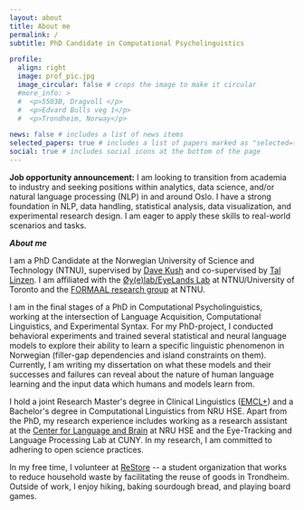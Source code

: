 ```yaml
---
layout: about
title: About me
permalink: /
subtitle: PhD Candidate in Computational Psycholinguistics

profile:
  align: right
  image: prof_pic.jpg
  image_circular: false # crops the image to make it circular
  #more_info: >
  #  <p>5503B, Dragvoll </p>
  #  <p>Edvard Bulls veg 1</p>
  #  <p>Trondheim, Norway</p>

news: false # includes a list of news items
selected_papers: true # includes a list of papers marked as "selected={true}"
social: true # includes social icons at the bottom of the page
---
```

**Job opportunity announcement:** I am looking to transition from academia to industry and seeking positions within analytics, data science, and/or natural language processing (NLP) in and around Oslo. I have a strong foundation in NLP, data handling, statistical analysis, data visualization, and experimental
research design. I am eager to apply these skills to real-world scenarios and tasks.

***About me***

I am a PhD Candidate at the Norwegian University of Science and Technology (NTNU), supervised by [Dave Kush](https://davewkush.github.io/) and co-supervised by [Tal Linzen](https://tallinzen.net/). I am affiliated with the [Øy(e)lab/EyeLands Lab](https://davewkush.github.io/oeyelab.html) at NTNU/University of Toronto and the [FORMAAL research group](https://www.ntnu.edu/isl/formaal) at NTNU. 

I am in the final stages of a PhD in Computational Psycholinguistics, working at the intersection of Language Acquisition, Computational Linguistics, and Experimental Syntax. For my PhD-project, I conducted behavioral experiments and trained several statistical and neural language models to explore their ability to learn a specific linguistic phenomenon in Norwegian (filler-gap dependencies and island constraints on them). Currently, I am writing my dissertation on what these models and their successes and failures can reveal about the nature of human language learning and the input data which humans and models learn from. 

I hold a joint Research Master's degree in Clinical Linguistics ([EMCL+](https://emcl.eu/)) and a Bachelor's degree in Computational Linguistics from NRU HSE. Apart from the PhD, my research experience includes working as a research assistant at the [Center for Language and Brain](https://www.hse.ru/en/neuroling/) at NRU HSE and the Eye-Tracking and Language Processing Lab at CUNY. In my research, I am committed to adhering to open science practices.

In my free time, I volunteer at [ReStore](https://www.rethinkrestore.no/) -- a student organization that works to reduce household waste by facilitating the reuse of goods in Trondheim. Outside of work, I enjoy hiking, baking sourdough bread, and playing board games.

